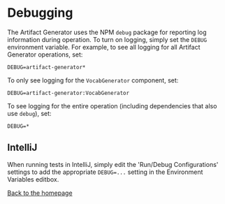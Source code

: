 # Debugging

The Artifact Generator uses the NPM `debug` package for reporting log
information during operation. To turn on logging, simply set the `DEBUG`
environment variable. For example, to see all logging for all Artifact
Generator operations, set:

`DEBUG=artifact-generator*`

To only see logging for the `VocabGenerator` component, set:

`DEBUG=artifact-generator:VocabGenerator`

To see logging for the entire operation (including dependencies that also use
`debug`), set:

`DEBUG=*`

## IntelliJ

When running tests in IntelliJ, simply edit the 'Run/Debug Configurations'
settings to add the appropriate `DEBUG=...` setting in the Environment
Variables editbox.

[Back to the homepage](../README.md)
